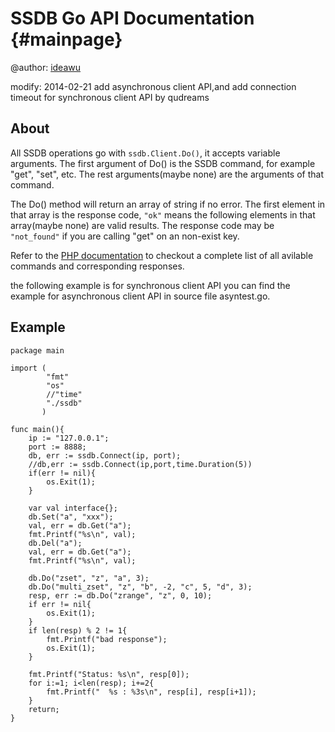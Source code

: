SSDB Go API Documentation {#mainpage}
============

@author: [ideawu](http://www.ideawu.com/)

modify:
	2014-02-21 add asynchronous client API,and add connection timeout for synchronous client API by qudreams

## About

All SSDB operations go with ```ssdb.Client.Do()```, it accepts variable arguments. The first argument of Do() is the SSDB command, for example "get", "set", etc. The rest arguments(maybe none) are the arguments of that command.

The Do() method will return an array of string if no error. The first element in that array is the response code, ```"ok"``` means the following elements in that array(maybe none) are valid results. The response code may be ```"not_found"``` if you are calling "get" on an non-exist key.

Refer to the [PHP documentation](http://www.ideawu.com/ssdb/docs/php/) to checkout a complete list of all avilable commands and corresponding responses.

the following example is for synchronous client API
you can find the example for asynchronous client API in source file asyntest.go.

## Example

	package main
	
	import (
			"fmt"
			"os"
			//"time"
			"./ssdb"
		   )
		   
	func main(){
		ip := "127.0.0.1";
		port := 8888;
		db, err := ssdb.Connect(ip, port);
		//db,err := ssdb.Connect(ip,port,time.Duration(5))
		if(err != nil){
			os.Exit(1);
		}
		
		var val interface{};
		db.Set("a", "xxx");
		val, err = db.Get("a");
		fmt.Printf("%s\n", val);
		db.Del("a");
		val, err = db.Get("a");
		fmt.Printf("%s\n", val);
		
		db.Do("zset", "z", "a", 3);
		db.Do("multi_zset", "z", "b", -2, "c", 5, "d", 3);
		resp, err := db.Do("zrange", "z", 0, 10);
		if err != nil{
			os.Exit(1);
		}
		if len(resp) % 2 != 1{
			fmt.Printf("bad response");
			os.Exit(1);
		}
		
		fmt.Printf("Status: %s\n", resp[0]);
		for i:=1; i<len(resp); i+=2{
			fmt.Printf("  %s : %3s\n", resp[i], resp[i+1]);
		}
		return;
	}


